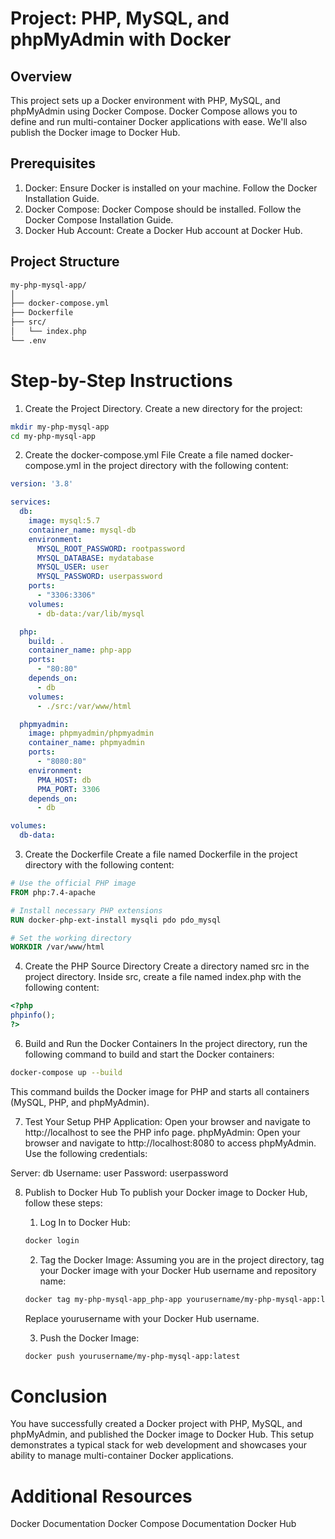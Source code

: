 # Project: PHP, MySQL, and phpMyAdmin with Docker

## Overview
This project sets up a Docker environment with PHP, MySQL, and phpMyAdmin using Docker Compose. Docker Compose allows you to define and run multi-container Docker applications with ease. We'll also publish the Docker image to Docker Hub.

## Prerequisites
1. Docker: Ensure Docker is installed on your machine. Follow the Docker Installation Guide.
2. Docker Compose: Docker Compose should be installed. Follow the Docker Compose Installation Guide.
3. Docker Hub Account: Create a Docker Hub account at Docker Hub.

## Project Structure

```bash
my-php-mysql-app/
│
├── docker-compose.yml
├── Dockerfile
├── src/
│   └── index.php
└── .env
```

# Step-by-Step Instructions
1. Create the Project Directory. Create a new directory for the project:

```bash
mkdir my-php-mysql-app
cd my-php-mysql-app
```

2. Create the docker-compose.yml File
Create a file named docker-compose.yml in the project directory with the following content:

```yml
version: '3.8'

services:
  db:
    image: mysql:5.7
    container_name: mysql-db
    environment:
      MYSQL_ROOT_PASSWORD: rootpassword
      MYSQL_DATABASE: mydatabase
      MYSQL_USER: user
      MYSQL_PASSWORD: userpassword
    ports:
      - "3306:3306"
    volumes:
      - db-data:/var/lib/mysql

  php:
    build: .
    container_name: php-app
    ports:
      - "80:80"
    depends_on:
      - db
    volumes:
      - ./src:/var/www/html

  phpmyadmin:
    image: phpmyadmin/phpmyadmin
    container_name: phpmyadmin
    ports:
      - "8080:80"
    environment:
      PMA_HOST: db
      PMA_PORT: 3306
    depends_on:
      - db

volumes:
  db-data:
```

3. Create the Dockerfile
Create a file named Dockerfile in the project directory with the following content:

```Dockerfile
# Use the official PHP image
FROM php:7.4-apache

# Install necessary PHP extensions
RUN docker-php-ext-install mysqli pdo pdo_mysql

# Set the working directory
WORKDIR /var/www/html
```

4. Create the PHP Source Directory
Create a directory named src in the project directory. Inside src, create a file named index.php with the following content:

```php
<?php
phpinfo();
?>
```

6. Build and Run the Docker Containers
In the project directory, run the following command to build and start the Docker containers:

```bash
docker-compose up --build
```

This command builds the Docker image for PHP and starts all containers (MySQL, PHP, and phpMyAdmin).

7. Test Your Setup
PHP Application: Open your browser and navigate to http://localhost to see the PHP info page. phpMyAdmin: Open your browser and navigate to http://localhost:8080 to access phpMyAdmin. Use the following credentials:

Server: db
Username: user
Password: userpassword

8. Publish to Docker Hub
To publish your Docker image to Docker Hub, follow these steps:

    1. Log In to Docker Hub:
    ```bash
    docker login
    ```

    2. Tag the Docker Image:
    Assuming you are in the project directory, tag your Docker image with your Docker Hub username and repository name:

    ```bash
    docker tag my-php-mysql-app_php-app yourusername/my-php-mysql-app:latest
    ```
    Replace yourusername with your Docker Hub username.

    3. Push the Docker Image:
    ```bash
    docker push yourusername/my-php-mysql-app:latest
    ```

# Conclusion
You have successfully created a Docker project with PHP, MySQL, and phpMyAdmin, and published the Docker image to Docker Hub. This setup demonstrates a typical stack for web development and showcases your ability to manage multi-container Docker applications.

# Additional Resources
Docker Documentation
Docker Compose Documentation
Docker Hub